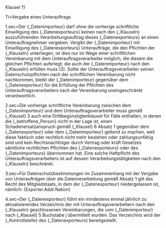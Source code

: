 Klausel 11

Ti=Vergabe eines Unterauftrags

1.sec=Der {_Datenimporteur} darf ohne die vorherige schriftliche Einwilligung des {_Datenexporteurs} keinen nach den {_Klauseln} auszuführenden Verarbeitungsauftrag dieses {_Datenexporteurs} an einen Unterauftragnehmer vergeben. Vergibt der {_Datenimporteur} mit Einwilligung des {_Datenexporteurs} Unteraufträge, die den Pflichten der {_Klauseln} unterliegen, ist dies nur im Wege einer schriftlichen Vereinbarung mit dem Unterauftragsverarbeiter möglich, die diesem die gleichen Pflichten auferlegt, die auch der {_Datenimporteur} nach den {_Klauseln} erfüllen muss (3). Sollte der Unterauftragsverarbeiter seinen Datenschutzpflichten nach der schriftlichen Vereinbarung nicht nachkommen, bleibt der {_Datenimporteur} gegenüber dem {_Datenexporteur} für die Erfüllung der Pflichten des Unterauftragsverarbeiters nach der Vereinbarung uneingeschränkt verantwortlich.

2.sec=Die vorherige schriftliche Vereinbarung zwischen dem {_Datenimporteur} und dem Unterauftragsverarbeiter muss gemäß {_Klausel} 3 auch eine Drittbegünstigtenklausel für Fälle enthalten, in denen die {_betroffene_Person} nicht in der Lage ist, einen Schadenersatzanspruch gemäß {_Klausel} 6 Absatz 1 gegenüber dem {_Datenexporteur} oder dem {_Datenimporteur} geltend zu machen, weil diese faktisch oder rechtlich nicht mehr bestehen oder zahlungsunfähig sind und kein Rechtsnachfolger durch Vertrag oder kraft Gesetzes sämtliche rechtlichen Pflichten des {_Datenexporteurs} oder des {_Datenimporteurs} übernommen hat. Eine solche Haftpflicht des Unterauftragsverarbeiters ist auf dessen Verarbeitungstätigkeiten nach den {_Klauseln} beschränkt.

3.sec=Für Datenschutzbestimmungen im Zusammenhang mit der Vergabe von Unteraufträgen über die Datenverarbeitung gemäß Absatz 1 gilt das Recht des Mitgliedstaats, in dem der {_Datenexporteur} niedergelassen ist, nämlich: {Exporter.Addr.Nation}

4.sec=Der {_Datenexporteur} führt ein mindestens einmal jährlich zu aktualisierendes Verzeichnis der mit Unterauftragsverarbeitern nach den {_Klauseln} geschlossenen Vereinbarungen, die vom {_Datenimporteur} nach {_Klausel} 5 Buchstabe j übermittelt wurden. Das Verzeichnis wird der {_Kontrollstelle} des {_Datenexporteurs} bereitgestellt.
